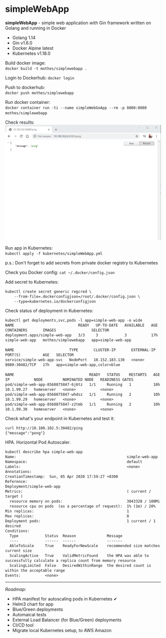 # simpleWebApp
**simpleWebApp** - simple web application with Gin framework written on Golang and running in Docker

- Golang 1.14 
- Gin v1.6.0
- Docker Alpine latest
- Kubernetes v1.18.0

Build docker image:   
`docker build -t mothes/simplewebapp .`

Login to Dockerhub: 
`docker login`

Push to dockerhub:  
`docker push mothes/simplewebapp`

Run docker container:   
`docker container run -ti --name simpleWebGoApp --rm -p 8080:8080 mothes/simplewebapp`

Check results:  
![](https://github.com/junoteam/simpleWebApp/blob/master/simpleWebApp.png)

Run app in Kubernetes:  
`kubectl apply -f kubernetes/simpleWebApp.yml`

p.s.: Don't forget to add secrets from private docker registry to Kubernetes

Check you Docker config:
`cat ~/.docker/config.json`

Add secret to Kubernetes:
```
kubectl create secret generic regcred \
    --from-file=.dockerconfigjson=/root/.docker/config.json \
    --type=kubernetes.io/dockerconfigjson
```

Check status of deployment in Kubernetes:
``` 
kubectl get deployments,svc,pods -l app=simple-web-app -o wide
NAME                             READY   UP-TO-DATE   AVAILABLE   AGE   CONTAINERS       IMAGES                SELECTOR
deployment.apps/simple-web-app   3/3     3            3           17h   simple-web-app   mothes/simplewebapp   app=simple-web-app

NAME                         TYPE       CLUSTER-IP       EXTERNAL-IP   PORT(S)          AGE   SELECTOR
service/simple-web-app-svc   NodePort   10.152.183.130   <none>        8080:30482/TCP   17h   app=simple-web-app,color=blue

NAME                                  READY   STATUS    RESTARTS   AGE   IP           NODE         NOMINATED NODE   READINESS GATES
pod/simple-web-app-8568875847-6j6tz   1/1     Running   1          10h   10.1.99.27   homeserver   <none>           <none>
pod/simple-web-app-8568875847-whdsz   1/1     Running   2          10h   10.1.99.29   homeserver   <none>           <none>
pod/simple-web-app-8568875847-z2tmb   1/1     Running   2          10h   10.1.99.30   homeserver   <none>           <none>
```

Check what's your endpoint in Kubernetes and test it: 
```
curl http://10.100.102.5:30482/ping
{"message":"pong"}
```

HPA. Horizontal Pod Autoscaler.
```
kubectl describe hpa simple-web-app
Name:                                                  simple-web-app
Namespace:                                             default
Labels:                                                <none>
Annotations:                                           CreationTimestamp:  Sun, 05 Apr 2020 17:59:27 +0300
Reference:                                             Deployment/simple-web-app
Metrics:                                               ( current / target )
  resource memory on pods:                             3043328 / 100Mi
  resource cpu on pods  (as a percentage of request):  1% (1m) / 20%
Min replicas:                                          1
Max replicas:                                          8
Deployment pods:                                       1 current / 1 desired
Conditions:
  Type            Status  Reason              Message
  ----            ------  ------              -------
  AbleToScale     True    ReadyForNewScale    recommended size matches current size
  ScalingActive   True    ValidMetricFound    the HPA was able to successfully calculate a replica count from memory resource
  ScalingLimited  False   DesiredWithinRange  the desired count is within the acceptable range
Events:           <none>
```

---

*Roadmap:* 
- HPA manifest for autoscaling pods in Kubernetes ✔
- Helm3 chart for app 
- Blue/Green deployments
- Automaical tests 
- External Load Balancer (for Blue/Green) deployments
- CI/CD tool
- Migrate local Kubernetes setup, to AWS Amazon